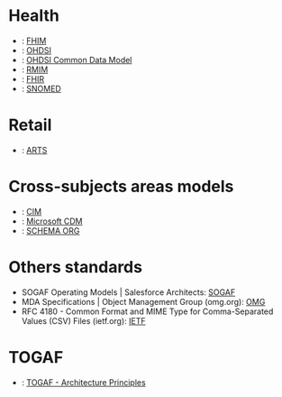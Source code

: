 # Health

+ : [FHIM](https://fhims.org/)
+ : [OHDSI](https://www.ohdsi.org/data-standardization/the-common-data-model/)
+ : [OHDSI Common Data Model](https://ohdsi.github.io/CommonDataModel/)
+ : [RMIM](https://wiki.hl7.org/RMIM_Diagram_Representation)
+ : [FHIR]( https://www.hl7.org/fhir/)
+ : [SNOMED]( https://www.snomed.org/snomed-ct/Use-SNOMED-CT)

 
# Retail

+ : [ARTS](https://www.omg.org/retail-depository/arts-odm-73/)
 

# Cross-subjects areas models

+ : [CIM](https://github.com/cloudinformationmodel/cloudinformationmodel)
+ : [Microsoft CDM](https://microsoft.github.io/CDM/)
+ : [SCHEMA ORG](https://github.com/schemaorg/schemaorg)

 
# Others standards

+ SOGAF Operating Models | Salesforce Architects: [SOGAF](https://architect.salesforce.com/govern/operating-models/sogaf-operating-models)
+ MDA Specifications | Object Management Group (omg.org): [OMG](https://www.omg.org/mda/specs.htm)
+ RFC 4180 - Common Format and MIME Type for Comma-Separated Values (CSV) Files (ietf.org): [IETF](https://datatracker.ietf.org/doc/html/rfc4180)


# TOGAF

+ : [TOGAF - Architecture Principles](https://pubs.opengroup.org/architecture/togaf8-doc/arch/chap29.html)
